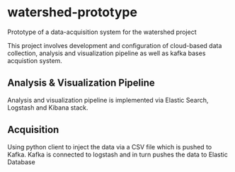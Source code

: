 # watershed-prototype
Prototype of a data-acquisition system for the watershed project

This project involves development and configuration of cloud-based data collection, analysis and visualization pipeline as well as kafka bases acquistion system. 

## Analysis & Visualization Pipeline
Analysis and visualization pipeline is implemented via Elastic Search, Logstash and Kibana stack.

## Acquisition
Using python client to inject the data via a CSV file which is pushed to Kafka. Kafka is connected to logstash and in turn pushes the data to Elastic Database
